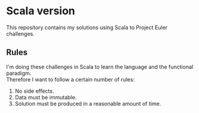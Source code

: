 # Scala version

This repository contains my solutions using Scala to Project Euler challenges.

## Rules
I'm doing these challenges in Scala to learn the language and the functional paradigm. <br> 
Therefore I want to follow a certain number of rules: 
1. No side effects.
2. Data must be immutable.
3. Solution must be produced in a reasonable amount of time. 
